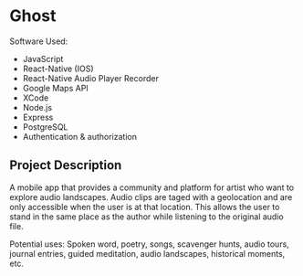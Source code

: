 # Ghost

Software Used:

- JavaScript
- React-Native (IOS)
- React-Native Audio Player Recorder
- Google Maps API
- XCode
- Node.js
- Express
- PostgreSQL
- Authentication & authorization

## Project Description

A mobile app that provides a community and platform for artist who want to explore audio landscapes. Audio clips are taged with a geolocation and are only accessible when the user is at that location. This allows the user to stand in the same place as the author while listening to the original audio file. 

Potential uses:
Spoken word, poetry, songs, scavenger hunts, audio tours, journal entries, guided meditation, audio landscapes, historical moments, etc.
